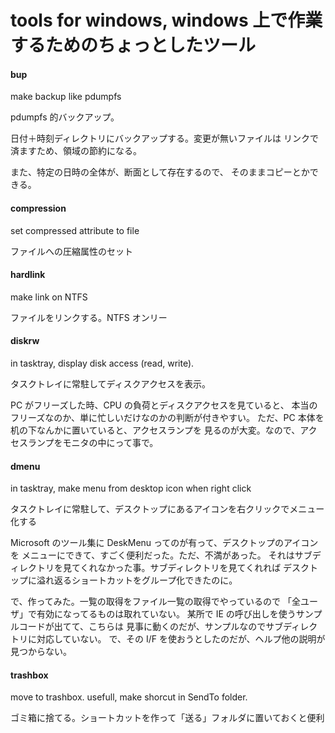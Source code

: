 # tools for windows, windows 上で作業するためのちょっとしたツール

#### bup
make backup like pdumpfs

pdumpfs 的バックアップ。

日付＋時刻ディレクトリにバックアップする。変更が無いファイルは
リンクで済ますため、領域の節約になる。

また、特定の日時の全体が、断面として存在するので、
そのままコピーとかできる。


#### compression
set compressed attribute to file

ファイルへの圧縮属性のセット


#### hardlink
make link on NTFS

ファイルをリンクする。NTFS オンリー


#### diskrw
in tasktray, display disk access (read, write).

タスクトレイに常駐してディスクアクセスを表示。

PC がフリーズした時、CPU の負荷とディスクアクセスを見ていると、
本当のフリーズなのか、単に忙しいだけなのかの判断が付きやすい。
ただ、PC 本体を机の下なんかに置いていると、アクセスランプを
見るのが大変。なので、アクセスランプをモニタの中にって事で。


#### dmenu
in tasktray, make menu from desktop icon when right click

タスクトレイに常駐して、デスクトップにあるアイコンを右クリックでメニュー化する

Microsoft のツール集に DeskMenu ってのが有って、デスクトップのアイコンを
メニューにできて、すごく便利だった。ただ、不満があった。
それはサブディレクトリを見てくれなかった事。サブディレクトリを見てくれれば
デスクトップに溢れ返るショートカットをグループ化できたのに。

で、作ってみた。一覧の取得をファイル一覧の取得でやっているので
「全ユーザ」で有効になってるものは取れていない。
某所で IE の呼び出しを使うサンプルコードが出てて、こちらは
見事に動くのだが、サンプルなのでサブディレクトリに対応していない。
で、その I/F を使おうとしたのだが、ヘルプ他の説明が見つからない。



####  trashbox
move to trashbox. usefull, make shorcut in SendTo folder.

ゴミ箱に捨てる。ショートカットを作って「送る」フォルダに置いておくと便利



